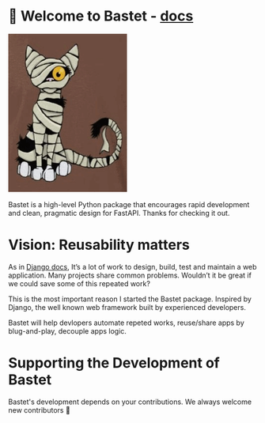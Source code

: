 # 👋 Welcome to Bastet - [docs](https://www.sreboy.com/Bastet)
![Hello](bastet.gif)

Bastet is a high-level Python package that encourages rapid development
and clean, pragmatic design for FastAPI. Thanks for checking it out.

# Vision: Reusability matters
As in [Django docs](https://docs.djangoproject.com/en/4.0/intro/reusable-apps/#reusability-matters), It’s a lot of work to design, build, test and maintain a web application. Many projects share common problems. Wouldn’t it be great if we could save some of this repeated work?

This is the most important reason I started the Bastet package. Inspired by Django, the well known web framework built by experienced developers.

Bastet will help devlopers automate repeted works, reuse/share apps by blug-and-play, decouple apps logic.

# Supporting the Development of Bastet
Bastet's development depends on your contributions. We always welcome new contributors 🫡

